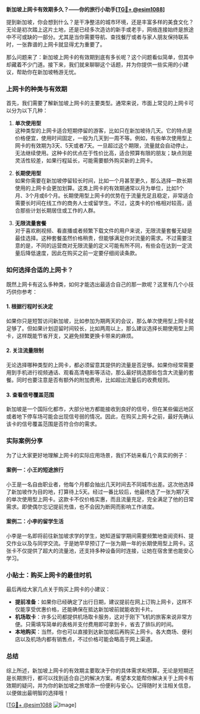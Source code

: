 **新加坡上网卡有效期多久？——你的旅行小助手[[TG💪+ @esim1088](https://t.me/s/esim1088)]**

提到新加坡，你会想到什么？是干净整洁的城市环境，还是丰富多样的美食文化？无论是初次踏上这片土地，还是已经多次造访的新手或老手，网络连接始终是旅途中不可或缺的一部分。尤其是当你需要导航、查找餐厅或者与家人朋友保持联系时，一张靠谱的上网卡就显得尤为重要了。

那么问题来了：新加坡上网卡的有效期到底有多长呢？这个问题看似简单，但其中却藏着不少门道。接下来，我们就来聊聊这个话题，并为你提供一些实用的小建议，帮助你在新加坡畅游无忧。

### 上网卡的种类与有效期

首先，我们需要了解新加坡上网卡的主要类型。通常来说，市面上常见的上网卡可以分为以下几种：

1. **单次使用型**  
   这种类型的上网卡适合短期停留的游客，比如只在新加坡待几天。它的特点是价格便宜，使用时间固定，一般为几天到一周不等。例如，有些单次使用型上网卡的有效期为3天、5天或者7天。一旦超过这个期限，流量就会自动停止，无法继续使用。这种卡的优点在于性价比高，适合预算有限的朋友；缺点则是灵活性较差，如果行程延长，可能需要额外购买新的上网卡。

2. **长期使用型**  
   如果你需要在新加坡停留较长时间，比如一个月甚至更久，那么选择一款长期使用的上网卡会更加划算。这类上网卡的有效期通常以月为单位，比如1个月、3个月或6个月。长期使用型上网卡的优势在于流量充足且稳定，非常适合需要长时间在线工作的商务人士或留学生。不过，这类卡的价格相对较高，适合那些计划长期居住或工作的人群。

3. **无限流量套餐**  
   对于喜欢刷视频、看直播或者频繁下载文件的用户来说，无限流量套餐无疑是最佳选择。这种套餐虽然价格稍贵，但能够满足你对流量的需求。不过需要注意的是，不同的运营商对无限流量的定义可能有所不同，有些会在达到一定流量后降低速度，因此在购买之前一定要仔细阅读条款。

### 如何选择合适的上网卡？

既然上网卡有这么多种类，如何才能选出最适合自己的那一款呢？这里有几个小技巧供你参考：

#### 1. 根据行程时长决定  
如果你只是短暂访问新加坡，比如参加为期两天的会议，那么单次使用型上网卡就足够了。但如果计划逗留时间较长，比如两周以上，那么建议选择长期使用型上网卡，这样既能节省开支，又避免频繁更换卡带来的麻烦。

#### 2. 关注流量限制  
无论选择哪种类型的上网卡，都必须留意其提供的流量是否足够。如果你经常需要用到手机进行视频通话、观看高清电影等活动，那么最好挑选那些包含大流量的套餐。同时也要注意是否有额外的附加费用，比如超出流量后的收费规则。

#### 3. 查看信号覆盖范围  
新加坡是一个国际化都市，大部分地方都能接收到良好的信号，但在某些偏远地区或者地下停车场可能会出现信号弱的情况。因此，在购买上网卡之前，最好先确认该卡的信号覆盖范围是否符合你的需求。

### 实际案例分享

为了让大家更好地理解上网卡的实际应用场景，我们不妨来看几个真实的例子：

#### 案例一：小王的短途旅行  
小王是一名自由职业者，他每个月都会抽出几天时间去不同城市出差。这次他选择了新加坡作为目的地，打算待上5天。经过一番比较后，他最终选了一张为期7天的单次使用型上网卡。这款卡不仅价格实惠，而且流量充足，完全满足了他的日常需求。即使偶尔忘记提前充值，也不会因为断网而影响工作进度。

#### 案例二：小李的留学生活  
小李是一名即将前往新加坡求学的学生，她知道留学期间需要频繁地查阅资料、提交作业以及与同学交流。于是她早早预订了一张为期一年的长期使用型上网卡。这张卡不仅提供了超大的流量池，还支持多种设备同时连接，让她在宿舍里也能安心学习。

### 小贴士：购买上网卡的最佳时机

最后再给大家几点关于购买上网卡的小建议：

- **提前准备**：如果你已经确定了出行日期，建议提前在网上订购上网卡，这样不仅能享受优惠价格，还能确保在抵达新加坡前就能收到卡片。
- **机场取卡**：许多公司都提供机场取卡服务，这对于刚下飞机的旅客来说非常方便。只需填写简单的表格并支付费用即可拿到卡，省去了排队的时间。
- **本地购买**：当然，你也可以直接到达新加坡后再购买上网卡。各大商场、便利店以及机场内都有销售点，不过价格可能会略高于网上渠道。

### 总结  

综上所述，新加坡上网卡的有效期主要取决于你的具体需求和预算。无论是短期还是长期旅行，都可以找到适合自己的解决方案。希望本文能帮你解决关于上网卡有效期的疑问，并为你的新加坡之旅增添一份便利与安心。记得随时关注相关信息，以便做出最明智的选择哦！

[[TG💪+ @esim1088](https://t.me/s/esim1088) ![Image](https://i.postimg.cc/4NQfJmqS/Snipaste-2025-05-13-00-14-12.png)]